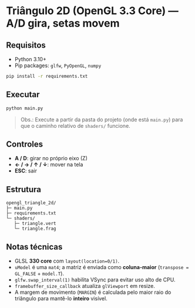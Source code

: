 # Triângulo 2D (OpenGL 3.3 Core) — A/D gira, setas movem

## Requisitos
- Python 3.10+
- Pip packages: `glfw`, `PyOpenGL`, `numpy`

```bash
pip install -r requirements.txt
```

## Executar
```bash
python main.py
```

> Obs.: Execute a partir da pasta do projeto (onde está `main.py`) para que o caminho relativo de `shaders/` funcione.

## Controles
- **A / D**: girar no próprio eixo (Z)
- **← / → / ↑ / ↓**: mover na tela
- **ESC**: sair

## Estrutura
```
opengl_triangle_2d/
├─ main.py
├─ requirements.txt
└─ shaders/
   ├─ triangle.vert
   └─ triangle.frag
```

## Notas técnicas
- GLSL **330 core** com `layout(location=0/1)`.
- `uModel` é uma `mat4`; a matriz é enviada como **coluna-maior** (`transpose = GL_FALSE` + `model.T`).
- `glfw.swap_interval(1)` habilita VSync para evitar uso alto de CPU.
- `framebuffer_size_callback` atualiza `glViewport` em resize.
- A margem de movimento (`MARGIN`) é calculada pelo maior raio do triângulo para mantê-lo **inteiro** visível.
```